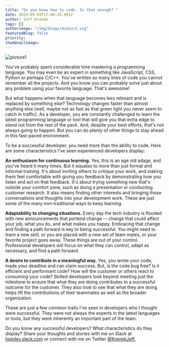 ```yaml
---
title: "So you know how to code. Is that enough? "
date: 2019-09-03T17:08:20.891Z
author: Jeff Krenek 
tags: []
authorimage: "/img/blogs/Avatar2.svg"
featuredBlog: false
priority:
thumbnailimage:
---
```

![picture1](https://hpe-developer-portal.s3.amazonaws.com/uploads/media/2019/8/picture1-1567530751772.png)

You've probably spent considerable time mastering a programming language. You may even be an expert in something like JavaScript, CSS, Python or perhaps C/C++.  You've written so many lines of code you cannot remember all the projects. And you know you can probably solve just about any problem using your favorite language. That's awesome!  

But what happens when that language becomes less relevant and is replaced by something else? Technology changes faster than almost anything else (well, maybe not as fast as that green light you never seem to catch in traffic). As a developer, you are constantly challenged to learn the latest programming language or tool that will give you that extra edge to stand out from the rest of the pack. And, despite your best efforts, that's not always going to happen. But you can do plenty of other things to stay ahead in this fast-paced environment. 

To be a successful developer, you need more than the ability to code. Here are some characteristics I've seen experienced developers display: 

__An enthusiasm for continuous learning.__ Yes, this is an age old adage, and you've heard it many times. But it equates to more than just formal and informal training. It's about inviting others to critique your work, and making them feel comfortable with giving you feedback by demonstrating how you listen and act on that feedback. It's about trying something new that's outside your comfort zone, such as doing a presentation or conducting customer research. It also means finding other interests and bringing those conversations and thoughts into your development work. These are just some of the many non-traditional ways to keep learning. 

__Adaptability to changing situations.__ Every day the tech industry is flooded with new announcements that portend change -- change that could affect your job, what you do, and what makes you happy. Embracing that change and finding a path forward is key to being successful. You might need to learn a new skill, or you are placed with a new set of team mates, or your favorite project goes away. These things are out of your control. Professional developers will focus on what they can control, adapt as necessary, and find a path forward. 

__A desire to contribute in a meaningful way.__ Yes, you wrote your code, made your deadline and can claim success. But, is the code bug free? Is it efficient and performant code? How will the customer or others react to consuming your code? Skilled developers look beyond meeting just the milestone to ensure that what they are doing contributes to a successful outcome for the customer. They also look to see that what they are doing helps lift the contributions of their teammates as well as the broader organization.  

These are just a few common traits I've seen in developers who I thought were successful. They were not always the experts in the latest languages or tools, but they were inherently an important part of the team.   

Do you know any successful developers? What characteristics do they display?  Share your thoughts and stories with me on Slack at [hpedev.slack.com](https://slack.hpedev.io/) or connect with me on Twitter [@KrenekJeff.](https://twitter.com/KrenekJeff)
